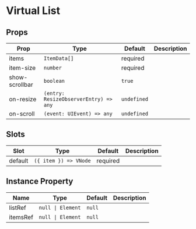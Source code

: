 # Virtual List
## Props
|Prop|Type|Default|Description|
|-|-|-|-|
|items|`ItemData[]`|required||
|item-size|`number`|required||
|show-scrollbar|`boolean`|`true`||
|on-resize|`(entry: ResizeObserverEntry) => any`|`undefined`||
|on-scroll|`(event: UIEvent) => any`|`undefined`||
## Slots
|Slot|Type|Default|Description|
|-|-|-|-|
|default|`({ item }) => VNode`|required||
## Instance Property
|Name|Type|Default|Description|
|-|-|-|-|
|listRef|`null \| Element`|`null`||
|itemsRef|`null \| Element`|`null`||